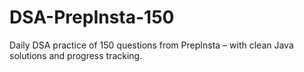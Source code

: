 # DSA-PrepInsta-150
Daily DSA practice of 150 questions from PrepInsta – with clean Java solutions and progress tracking.
